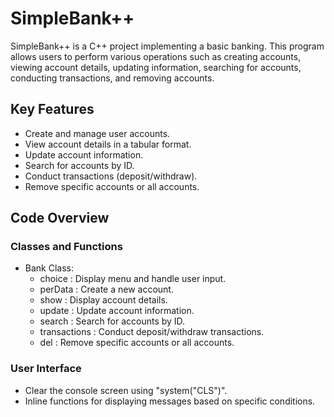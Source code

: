 # SimpleBank++

SimpleBank++ is a C++ project implementing a basic banking. This program allows users to perform various operations such as creating accounts, viewing account details, updating information, searching for accounts, conducting transactions, and removing accounts.

## Key Features 

- Create and manage user accounts.
- View account details in a tabular format.
- Update account information.
- Search for accounts by ID.
- Conduct transactions (deposit/withdraw).
- Remove specific accounts or all accounts.

## Code Overview

### Classes and Functions

- Bank Class:
  - choice : Display menu and handle user input.
  - perData : Create a new account.
  - show : Display account details.
  - update : Update account information.
  - search : Search for accounts by ID.
  - transactions : Conduct deposit/withdraw transactions.
  - del : Remove specific accounts or all accounts.
  
### User Interface

- Clear the console screen using "system("CLS")".
- Inline functions for displaying messages based on specific conditions.
